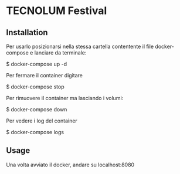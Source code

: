 # TECNOLUM Festival

## Installation

Per usarlo posizionarsi nella stessa cartella contentente il file docker-compose e lanciare da terminale:

$ docker-compose up -d 

Per fermare il container digitare

$ docker-compose stop

Per rimuovere il container ma lasciando i volumi:

$ docker-compose down

Per vedere i log del container

$ docker-compose logs


## Usage

Una volta avviato il docker, andare su localhost:8080 


